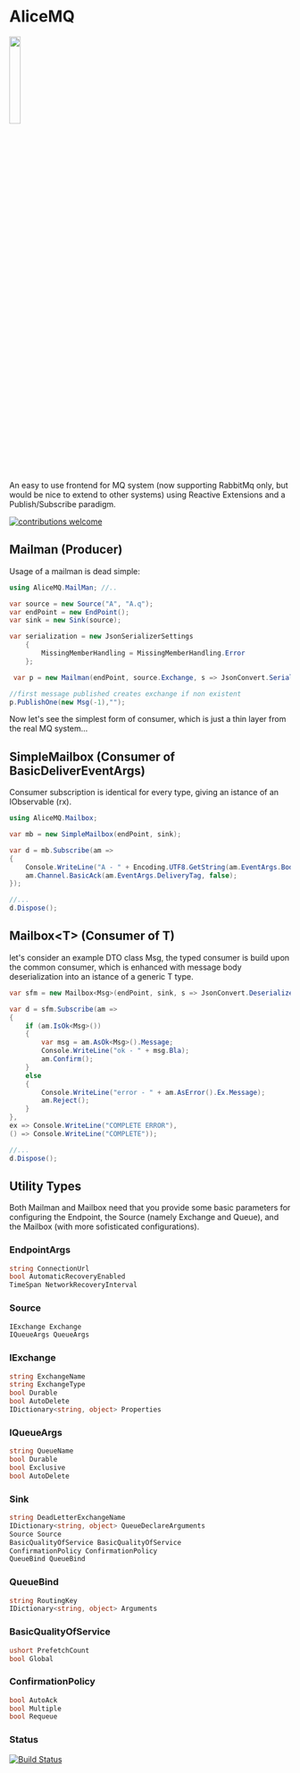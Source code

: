 # AliceMQ

<img src="https://github.com/jkone27/AliceMQ/blob/master/Pics/Whiterabbit_tenniel.jpg?raw=true" width="20%" height="20%"/>

An easy to use frontend for MQ system (now supporting RabbitMq only, but would be nice to extend to other systems) using Reactive Extensions and a Publish/Subscribe paradigm.

[![contributions welcome](https://img.shields.io/badge/contributions-welcome-brightgreen.svg?style=flat)](https://github.com/jkone27/AliceMQ/issues)

## Mailman (Producer)

Usage of a mailman is dead simple:

```cs
using AliceMQ.MailMan; //..

var source = new Source("A", "A.q");
var endPoint = new EndPoint();
var sink = new Sink(source);

var serialization = new JsonSerializerSettings
    {
        MissingMemberHandling = MissingMemberHandling.Error
    };

 var p = new Mailman(endPoint, source.Exchange, s => JsonConvert.SerializeObject(s, serialization));

//first message published creates exchange if non existent
p.PublishOne(new Msg(-1),"");
```

Now let's see the simplest form of consumer, which is just a thin layer from the real MQ system...

## SimpleMailbox (Consumer of BasicDeliverEventArgs)

Consumer subscription is identical for every type, giving an istance of an IObservable<T> (rx).

```cs
using AliceMQ.Mailbox;

var mb = new SimpleMailbox(endPoint, sink);

var d = mb.Subscribe(am =>
{
    Console.WriteLine("A - " + Encoding.UTF8.GetString(am.EventArgs.Body));
    am.Channel.BasicAck(am.EventArgs.DeliveryTag, false);
});

//...
d.Dispose();

```

## Mailbox\<T> (Consumer of T)

let's consider an example DTO class Msg, the typed consumer is build upon the common consumer, which is enhanced with message body deserialization into an istance of a generic T type.

```cs
var sfm = new Mailbox<Msg>(endPoint, sink, s => JsonConvert.DeserializeObject<Msg>(s, serialization));

var d = sfm.Subscribe(am =>
{
    if (am.IsOk<Msg>())
    {
        var msg = am.AsOk<Msg>().Message;
        Console.WriteLine("ok - " + msg.Bla);
        am.Confirm();
    }
    else
    {
        Console.WriteLine("error - " + am.AsError().Ex.Message);
        am.Reject();
    }
},
ex => Console.WriteLine("COMPLETE ERROR"),
() => Console.WriteLine("COMPLETE"));

//...
d.Dispose();
```

## Utility Types

Both Mailman and Mailbox need that you provide some basic parameters for configuring the Endpoint, the Source (namely Exchange and Queue), and the Mailbox (with more sofisticated configurations).

### EndpointArgs

```cs
string ConnectionUrl
bool AutomaticRecoveryEnabled
TimeSpan NetworkRecoveryInterval
```

### Source

```cs
IExchange Exchange
IQueueArgs QueueArgs
```

### IExchange

```cs
string ExchangeName
string ExchangeType
bool Durable
bool AutoDelete
IDictionary<string, object> Properties
```

### IQueueArgs

```cs
string QueueName
bool Durable
bool Exclusive
bool AutoDelete
```

### Sink

```cs
string DeadLetterExchangeName
IDictionary<string, object> QueueDeclareArguments
Source Source
BasicQualityOfService BasicQualityOfService
ConfirmationPolicy ConfirmationPolicy 
QueueBind QueueBind
```

### QueueBind

```cs
string RoutingKey
IDictionary<string, object> Arguments
```

### BasicQualityOfService

```cs
ushort PrefetchCount
bool Global
```

### ConfirmationPolicy

```cs
bool AutoAck
bool Multiple
bool Requeue
```

### Status
[![Build Status](https://img.shields.io/travis/jkone27/AliceMQ.svg)](https://travis-ci.org/jkone27/AliceMQ)